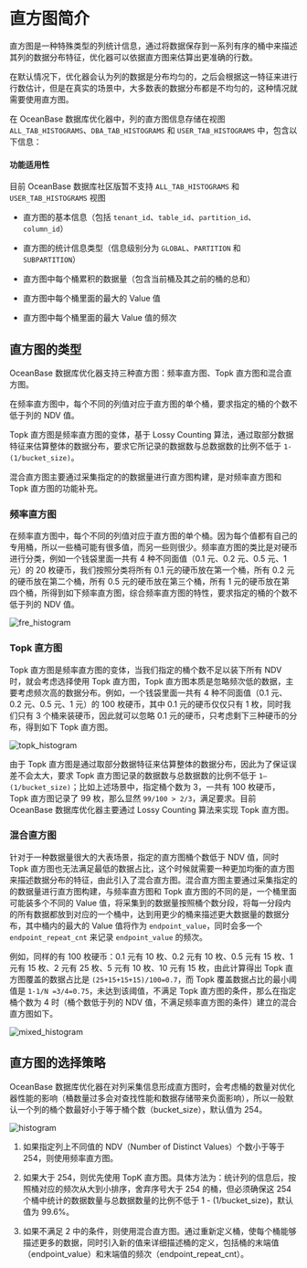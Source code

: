 # 直方图简介

直方图是一种特殊类型的列统计信息，通过将数据保存到一系列有序的桶中来描述其列的数据分布特征，优化器可以依据直方图来估算出更准确的行数。

在默认情况下，优化器会认为列的数据是分布均匀的，之后会根据这一特征来进行行数估计，但是在真实的场景中，大多数表的数据分布都是不均匀的，这种情况就需要使用直方图。

在 OceanBase 数据库优化器中，列的直方图信息存储在视图 `ALL_TAB_HISTOGRAMS`、`DBA_TAB_HISTOGRAMS` 和 `USER_TAB_HISTOGRAMS` 中，包含以下信息：

  <main id="notice" >
    <h4>功能适用性</h4>
    <p>目前 OceanBase 数据库社区版暂不支持 <code>ALL_TAB_HISTOGRAMS</code> 和 <code>USER_TAB_HISTOGRAMS</code> 视图</p>
  </main>

* 直方图的基本信息（包括 `tenant_id`、`table_id`、`partition_id`、`column_id`）

* 直方图的统计信息类型（信息级别分为 `GLOBAL`、`PARTITION` 和 `SUBPARTITION`）

* 直方图中每个桶累积的数据量（包含当前桶及其之前的桶的总和）

* 直方图中每个桶里面的最大的 Value 值

* 直方图中每个桶里面的最大 Value 值的频次

## 直方图的类型

OceanBase 数据库优化器支持三种直方图：频率直方图、Topk 直方图和混合直方图。

在频率直方图中，每个不同的列值对应于直方图的单个桶，要求指定的桶的个数不低于列的 NDV 值。

Topk 直方图是频率直方图的变体，基于 Lossy Counting 算法，通过取部分数据特征来估算整体的数据分布，要求它所记录的数据数与总数据数的比例不低于 `1-(1/bucket_size)`。

混合直方图主要通过采集指定的的数据量进行直方图构建，是对频率直方图和 Topk 直方图的功能补充。

### 频率直方图

在频率直方图中，每个不同的列值对应于直方图的单个桶。因为每个值都有自己的专用桶，所以一些桶可能有很多值，而另一些则很少。频率直方图的类比是对硬币进行分类，例如一个钱袋里面一共有 4 种不同面值（0.1 元、0.2 元、0.5 元、1 元）的 20 枚硬币，我们按照分类将所有 0.1 元的硬币放在第一个桶，所有 0.2 元的硬币放在第二个桶，所有 0.5 元的硬币放在第三个桶，所有 1 元的硬币放在第四个桶，所得到如下频率直方图，综合频率直方图的特性，要求指定的桶的个数不低于列的 NDV 值。

![fre_histogram](https://obbusiness-private.oss-cn-shanghai.aliyuncs.com/doc/img/observer-enterprise/V4.2.1/700.reference/1000.performance-tuning-guide/500.sql-optimization/400.sql-optimization/200.histogram-introduction/1.fre_histogram.png)

### Topk 直方图

Topk 直方图是频率直方图的变体，当我们指定的桶个数不足以装下所有 NDV 时，就会考虑选择使用 Topk 直方图，Topk 直方图本质是忽略频次低的数据，主要考虑频次高的数据分布。例如，一个钱袋里面一共有 4 种不同面值（0.1 元、0.2 元、0.5 元、1 元）的 100 枚硬币，其中 0.1 元的硬币仅仅只有 1 枚，同时我们只有 3 个桶来装硬币，因此就可以忽略 0.1 元的硬币，只考虑剩下三种硬币的分布，得到如下 Topk 直方图。

![topk_histogram](https://obbusiness-private.oss-cn-shanghai.aliyuncs.com/doc/img/observer-enterprise/V4.2.1/700.reference/1000.performance-tuning-guide/500.sql-optimization/400.sql-optimization/200.histogram-introduction/2.topk_histogram.png)


由于 Topk 直方图是通过取部分数据特征来估算整体的数据分布，因此为了保证误差不会太大，要求 Topk 直方图记录的数据数与总数据数的比例不低于 `1–(1/bucket_size)`；比如上述场景中，指定桶个数为 3，一共有 100 枚硬币，Topk 直方图记录了 99 枚，那么显然 `99/100 > 2/3`，满足要求。目前 OceanBase 数据库优化器主要通过 Lossy Counting 算法来实现 Topk 直方图。

### 混合直方图

针对于一种数据量很大的大表场景，指定的直方图桶个数低于 NDV 值，同时 Topk 直方图也无法满足最低的数据占比，这个时候就需要一种更加均衡的直方图来描述数据分布的特征，由此引入了混合直方图。混合直方图主要通过采集指定的的数据量进行直方图构建，与频率直方图和 Topk 直方图的不同的是，一个桶里面可能装多个不同的 Value 值，将采集到的数据量按照桶个数分段，将每一分段内的所有数据都放到对应的一个桶中，达到用更少的桶来描述更大数据量的数据分布，其中桶内的最大的 Value 值将作为 `endpoint_value`，同时会多一个 `endpoint_repeat_cnt` 来记录 `endpoint_value` 的频次。

例如，同样的有 100 枚硬币：0.1 元有 10 枚、0.2 元有 10 枚、0.5 元有 15 枚、1 元有 15 枚、2 元有 25 枚、5 元有 10 枚、10 元有 15 枚，由此计算得出 Topk 直方图覆盖的数据占比是 `(25+15+15+15)/100=0.7`，而 Topk 覆盖数据占比的最小阈值是 `1-1/N =3/4=0.75`，未达到该阈值，不满足 Topk 直方图的条件，那么在指定桶个数为 4 时（桶个数低于列的 NDV 值，不满足频率直方图的条件）建立的混合直方图如下。

![mixed_histogram](https://obbusiness-private.oss-cn-shanghai.aliyuncs.com/doc/img/observer-enterprise/V4.2.1/700.reference/1000.performance-tuning-guide/500.sql-optimization/400.sql-optimization/200.histogram-introduction/3.mixed_histogram.png)


## 直方图的选择策略

OceanBase 数据库优化器在对列采集信息形成直方图时，会考虑桶的数量对优化器性能的影响（桶数量过多会对查找性能和数据存储带来负面影响），所以一般默认一个列的桶个数最好小于等于桶个数（bucket_size），默认值为 254。

![histogram](https://obbusiness-private.oss-cn-shanghai.aliyuncs.com/doc/img/observer-enterprise/V4.2.1/700.reference/1000.performance-tuning-guide/500.sql-optimization/400.sql-optimization/200.histogram-introduction/4.histogram.png)

1. 如果指定列上不同值的 NDV（Number of Distinct Values）个数小于等于 254，则使用频率直方图。

2. 如果大于 254，则优先使用 TopK 直方图。具体方法为：统计列的信息后，按照桶对应的频次从大到小排序，舍弃序号大于 254 的桶，但必须确保这 254 个桶中统计的数据数量与总数据数量的比例不低于 1 - (1/bucket_size)，默认值为 99.6%。

3. 如果不满足 2 中的条件，则使用混合直方图。通过重新定义桶，使每个桶能够描述更多的数据，同时引入新的值来详细描述桶的定义，包括桶的末端值（endpoint_value）和末端值的频次（endpoint_repeat_cnt）。
